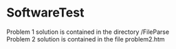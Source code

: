 # SoftwareTest
Problem 1 solution is contained in the directory /FileParse <br>
Problem 2 solution is contained in the file problem2.htm

